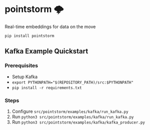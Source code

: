 # pointstorm 🌩️

Real-time embeddings for data on the move

```shell
pip install pointstorm
```

## Kafka Example Quickstart

### Prerequisites

- Setup Kafka
- `export PYTHONPATH="$(REPOSITORY_PATH)/src:$PYTHONPATH"`
- `pip install -r requirements.txt`

### Steps

1. Configure `src/pointstorm/examples/kafka/run_kafka.py`
2. Run `python3 src/pointstorm/examples/kafka/run_kafka.py`
3. Run `python3 src/pointstorm/examples/kafka/kafka_producer.py`
